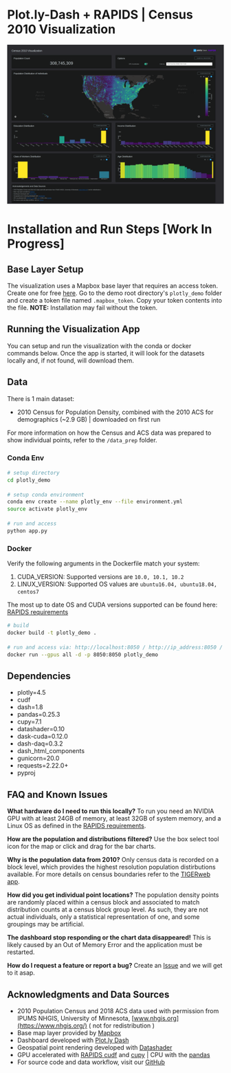 # Plot.ly-Dash + RAPIDS | Census 2010 Visualization

![](./census-demo.png)

# Installation and Run Steps [Work In Progress]

## Base Layer Setup
The visualization uses a Mapbox base layer that requires an access token. Create one for free [here](https://www.mapbox.com/help/define-access-token/). Go to the demo root directory's `plotly_demo` folder and create a token file named `.mapbox_token`. Copy your token contents into the file. **NOTE:** Installation may fail without the token.

## Running the Visualization App

You can setup and run the visualization with the conda or docker commands below. Once the app is started, it will look for the datasets locally and, if not found, will download them.

## Data 
There is 1 main dataset:

- 2010 Census for Population Density, combined with the 2010 ACS for demographics  (~2.9 GB) | downloaded on first run

For more information on how the Census and ACS data was prepared to show individual points, refer to the `/data_prep` folder.

### Conda Env

```bash
# setup directory
cd plotly_demo

# setup conda environment 
conda env create --name plotly_env --file environment.yml
source activate plotly_env

# run and access
python app.py
```


### Docker

Verify the following arguments in the Dockerfile match your system:

1. CUDA_VERSION: Supported versions are `10.0, 10.1, 10.2`
2. LINUX_VERSION: Supported OS values are `ubuntu16.04, ubuntu18.04, centos7`

The most up to date OS and CUDA versions supported can be found here: [RAPIDS requirements](https://rapids.ai/start.html#req)

```bash
# build
docker build -t plotly_demo .

# run and access via: http://localhost:8050 / http://ip_address:8050 / http://0.0.0.0:8050
docker run --gpus all -d -p 8050:8050 plotly_demo
```

## Dependencies

- plotly=4.5
- cudf
- dash=1.8
- pandas=0.25.3
- cupy=7.1
- datashader=0.10
- dask-cuda=0.12.0
- dash-daq=0.3.2
- dash_html_components
- gunicorn=20.0
- requests=2.22.0+
- pyproj


## FAQ and Known Issues
**What hardware do I need to run this locally?** To run you need an NVIDIA GPU with at least 24GB of memory, at least 32GB of system memory, and a Linux OS as defined in the [RAPIDS requirements](https://rapids.ai/start.html#req).

**How are the population and distributions filtered?** Use the box select tool icon for the map or click and drag for the bar charts.

**Why is the population data from 2010?** Only census data is recorded on a block level, which provides the highest resolution population distirbutions available. For more details on census boundaries refer to the [TIGERweb app](https://tigerweb.geo.census.gov/tigerwebmain/TIGERweb_apps.html). 

**How did you get individual point locations?** The population density points are randomly placed within a census block and associated to match distribution counts at a census block group level. As such, they are not actual individuals, only a statistical representation of one, and some groupings may be artificial. 

**The dashboard stop responding or the chart data disappeared!** This is likely caused by an Out of Memory Error and the application must be restarted. 

**How do I request a feature or report a bug?** Create an [Issue](https://github.com/rapidsai/plotly-dash-rapids-census-demo/issues) and we will get to it asap. 


## Acknowledgments and Data Sources

- 2010 Population Census and 2018 ACS data used with permission from IPUMS NHGIS, University of Minnesota, [www.nhgis.org](https://www.nhgis.org/) ( not for redistribution )
- Base map layer provided by [Mapbox](https://www.mapbox.com/)
- Dashboard developed with [Plot.ly Dash](https://plotly.com/dash/)
- Geospatial point rendering developed with [Datashader](https://datashader.org/)
- GPU accelerated with [RAPIDS cudf](https://rapids.ai/) and [cupy](https://cupy.chainer.org/) | CPU with the [pandas](https://pandas.pydata.org/)
- For source code and data workflow, visit our [GitHub](https://github.com/rapidsai/plotly-dash-rapids-census-demo/tree/master)
